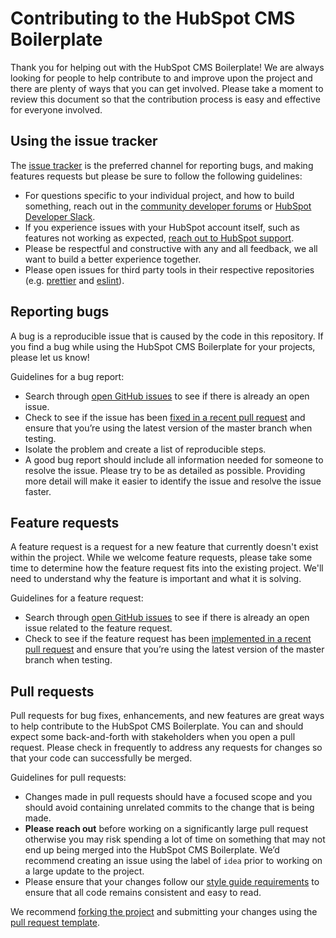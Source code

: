 # Contributing to the HubSpot CMS Boilerplate

Thank you for helping out with the HubSpot CMS Boilerplate! We are always looking for people to help contribute to and improve upon the project and there are plenty of ways that you can get involved. Please take a moment to review this document so that the contribution process is easy and effective for everyone involved.

## Using the issue tracker

The [issue tracker](https://github.com/HubSpot/cms-theme-boilerplate/issues) is the preferred channel for reporting bugs, and making features requests but please be sure to follow the following guidelines:
* For questions specific to your individual project, and how to build something, reach out in the [community developer forums](https://community.hubspot.com/t5/HubSpot-Developers/ct-p/developers) or [HubSpot Developer Slack](https://designers.hubspot.com/slack).
* If you experience issues with your HubSpot account itself, such as features not working as expected, [reach out to HubSpot support](https://help.hubspot.com).
* Please be respectful and constructive with any and all feedback, we all want to build a better experience together.
* Please open issues for third party tools in their respective repositories (e.g. [prettier](https://github.com/prettier/prettier) and [eslint](https://github.com/eslint/eslint)).

## Reporting bugs

A bug is a reproducible issue that is caused by the code in this repository. If you find a bug while using the HubSpot CMS Boilerplate for your projects, please let us know!

Guidelines for a bug report:

* Search through [open GitHub issues](https://github.com/HubSpot/cms-theme-boilerplate/issues) to see if there is already an open issue.
* Check to see if the issue has been [fixed in a recent pull request](https://github.com/HubSpot/cms-theme-boilerplate/pulls?q=is%3Apr+is%3Aclosed) and ensure that you’re using the latest version of the master branch when testing.
* Isolate the problem and create a list of reproducible steps.
* A good bug report should include all information needed for someone to resolve the issue. Please try to be as detailed as possible. Providing more detail will make it easier to identify the issue and resolve the issue faster.

## Feature requests

A feature request is a request for a new feature that currently doesn't exist within the project. While we welcome feature requests, please take some time to determine how the feature request fits into the existing project. We'll need to understand why the feature is important and what it is solving.

Guidelines for a feature request:

* Search through [open GitHub issues](https://github.com/HubSpot/cms-theme-boilerplate/issues) to see if there is already an open issue related to the feature request.
* Check to see if the feature request has been [implemented in a recent pull request](https://github.com/HubSpot/cms-theme-boilerplate/pulls?q=is%3Apr+is%3Aclosed) and ensure that you’re using the latest version of the master branch when testing.

## Pull requests

Pull requests for bug fixes, enhancements, and new features are great ways to help contribute to the HubSpot CMS Boilerplate. You can and should expect some back-and-forth with stakeholders when you open a pull request. Please check in frequently to address any requests for changes so that your code can successfully be merged.

Guidelines for pull requests:

* Changes made in pull requests should have a focused scope and you should avoid containing unrelated commits to the change that is being made.
* **Please reach out** before working on a significantly large pull request otherwise you may risk spending a lot of time on something that may not end up being merged into the HubSpot CMS Boilerplate. We’d recommend creating an issue using the label of `idea` prior to working on a large update to the project.
* Please ensure that your changes follow our [style guide requirements](https://github.com/HubSpot/cms-theme-boilerplate/blob/master/STYLEGUIDE.md) to ensure that all code remains consistent and easy to read.

We recommend [forking the project](https://help.github.com/en/enterprise/2.16/user/github/collaborating-with-issues-and-pull-requests/creating-a-pull-request-from-a-fork) and submitting your changes using the [pull request template](https://github.com/HubSpot/cms-theme-boilerplate/tree/master/.github/PULL_REQUEST_TEMPLATE).